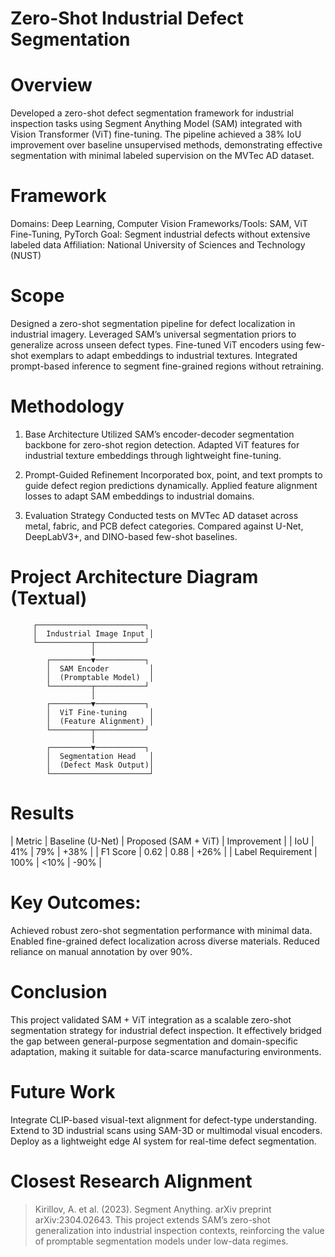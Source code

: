# Zero-Shot Industrial Defect Segmentation

# Overview
Developed a zero-shot defect segmentation framework for industrial inspection tasks using Segment Anything Model (SAM) integrated with Vision Transformer (ViT) fine-tuning. The pipeline achieved a 38% IoU improvement over baseline unsupervised methods, demonstrating effective segmentation with minimal labeled supervision on the MVTec AD dataset.

# Framework
Domains: Deep Learning, Computer Vision
Frameworks/Tools: SAM, ViT Fine-Tuning, PyTorch
Goal: Segment industrial defects without extensive labeled data
Affiliation: National University of Sciences and Technology (NUST)

# Scope
 Designed a zero-shot segmentation pipeline for defect localization in industrial imagery.
 Leveraged SAM’s universal segmentation priors to generalize across unseen defect types.
 Fine-tuned ViT encoders using few-shot exemplars to adapt embeddings to industrial textures.
 Integrated prompt-based inference to segment fine-grained regions without retraining.

#  Methodology

 1. Base Architecture
 Utilized SAM’s encoder-decoder segmentation backbone for zero-shot region detection.
 Adapted ViT features for industrial texture embeddings through lightweight fine-tuning.

 2. Prompt-Guided Refinement
 Incorporated box, point, and text prompts to guide defect region predictions dynamically.
 Applied feature alignment losses to adapt SAM embeddings to industrial domains.

 3. Evaluation Strategy
 Conducted tests on MVTec AD dataset across metal, fabric, and PCB defect categories.
 Compared against U-Net, DeepLabV3+, and DINO-based few-shot baselines.

 # Project Architecture Diagram (Textual)

         ┌────────────────────────┐
         │  Industrial Image Input │
         └────────────┬───────────┘
                      │
            ┌─────────▼───────────┐
            │  SAM Encoder         │
            │  (Promptable Model)  │
            └─────────┬───────────┘
                      │
            ┌─────────▼───────────┐
            │  ViT Fine-tuning     │
            │  (Feature Alignment) │
            └─────────┬───────────┘
                      │
            ┌─────────▼───────────┐
            │  Segmentation Head   │
            │  (Defect Mask Output)│
            └──────────────────────┘
   
# Results
| Metric            | Baseline (U-Net) | Proposed (SAM + ViT) | Improvement |
| IoU               | 41%              | 79%              | +38%        |
| F1 Score          | 0.62             | 0.88             | +26%        |
| Label Requirement | 100%             | <10%             | -90%        |

# Key Outcomes:
 Achieved robust zero-shot segmentation performance with minimal data.
 Enabled fine-grained defect localization across diverse materials.
 Reduced reliance on manual annotation by over 90%.

# Conclusion
This project validated SAM + ViT integration as a scalable zero-shot segmentation strategy for industrial defect inspection. It effectively bridged the gap between general-purpose segmentation and domain-specific adaptation, making it suitable for data-scarce manufacturing environments.

# Future Work
 Integrate CLIP-based visual-text alignment for defect-type understanding.
 Extend to 3D industrial scans using SAM-3D or multimodal visual encoders.
 Deploy as a lightweight edge AI system for real-time defect segmentation.

# Closest Research Alignment
> Kirillov, A. et al. (2023). Segment Anything. arXiv preprint arXiv:2304.02643.
> This project extends SAM’s zero-shot generalization into industrial inspection contexts, reinforcing the value of promptable segmentation models under low-data regimes.
